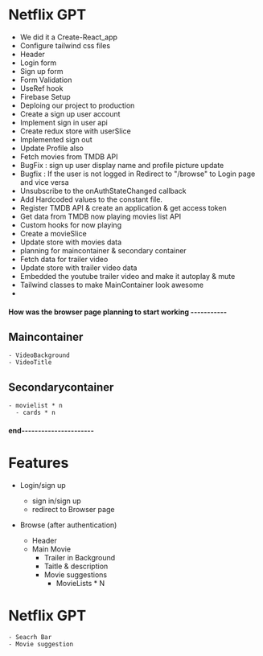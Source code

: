 # Netflix GPT
- We did it a Create-React_app
- Configure tailwind css files
- Header
- Login form
- Sign up form
- Form Validation
- UseRef hook
- Firebase Setup
- Deploing our project to production
- Create a sign up user account
- Implement sign in user api
- Create redux store with userSlice
- Implemented sign out
- Update Profile also
- Fetch movies from TMDB API
- BugFix : sign up user display name and profile picture update
- Bugfix : If the user is not logged in Redirect to "/browse" to Login page and vice versa
- Unsubscribe to the onAuthStateChanged callback
- Add Hardcoded values to the constant file.
- Register TMDB API & create an application & get access token
- Get data from TMDB now playing movies list API
- Custom hooks for now playing
- Create a movieSlice
- Update store with movies data
- planning for maincontainer & secondary container
- Fetch data for trailer video
- Update store with trailer video data
- Embedded the youtube trailer video and make it autoplay & mute
- Tailwind classes to make MainContainer look awesome
- 

#### How was the browser page planning to start working -----------

## Maincontainer
    - VideoBackground
    - VideoTitle
## Secondarycontainer
    - movielist * n
      - cards * n

#### end----------------------

# Features

- Login/sign up

  - sign in/sign up
  - redirect to Browser page

- Browse (after authentication)
  - Header
  - Main Movie
    - Trailer in Background
    - Taitle & description
    - Movie suggestions
      - MovieLists * N

# Netflix GPT

    - Seacrh Bar
    - Movie suggestion
